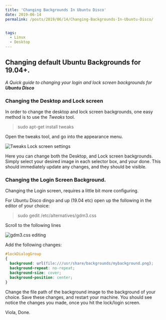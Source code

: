 ```yaml
---
title: 'Changing Backgrounds In Ubuntu Disco'
date: 2019-06-14
permalink: /posts/2019/06/14/Changing-Backgrounds-In-Ubuntu-Disco/


tags:
  - Linux
  - Desktop
---
```


## Changing default Ubuntu Backgrounds for 19.04+.

*A Quick guide to changing your login and lock screen backgrounds for __Ubuntu Disco__*
 
### Changing the Desktop and Lock screen

In order to change the desktop and lock screen backgrounds, one easy method is to use the *Tweaks* tool.

> sudo apt-get install tweaks

Open the tweaks tool, and go into the appearance menu.

![Tweaks Lock screen settings](/assets/images/2019-06-14-tweaks01.png)

Here you can change both the Desktop, and Lock screen backgrounds.
Simply select your desired image in each selector box, and your done.
This should immediately update any changes, and they should be visible.

### Changing the Login Screen Background.

Changing the Login screen, requires a little bit more configuring.

For Ubuntu Disco dingo and up (19.04 etc) open up the following in the editor of your choice:

> sudo gedit /etc/alternatives/gdm3.css

Scroll to the following lines

![gdm3.css editing](/assets/images/2019-06-14-gdm3css01.png)

Add the following changes:

``` css
#lockDialogGroup 
{
  background: url(file:///usr/share/backgrounds/mybackground.png);
  background-repeat: no-repeat;
  background-size: cover;
  background-position: center; 
}
```
Change the file path of the background image to the background of your choice.
Save these changes, and restart your machine.
You should see notice the changes you made, once you hit the lock/login screen.

Viola, Done.



